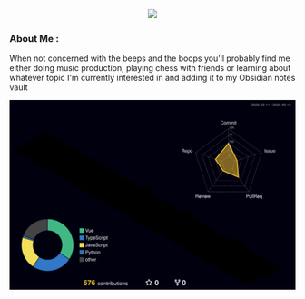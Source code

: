 <p align="center"><img src="https://c.tenor.com/mGgWY8RkgYMAAAAC/hello-world.gif"/></p>

### About Me :

When not concerned with the beeps and the boops you'll probably find me either doing music production, playing chess with friends or learning about whatever topic I'm currently interested in and adding it to my Obsidian notes vault

![](./profile-3d-contrib/profile-night-rainbow.svg)
